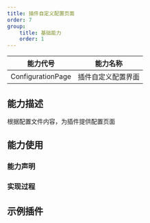 ```yaml
---
title: 插件自定义配置页面
order: 7
group:
    title: 基础能力
    order: 1
---
```

| 能力代号          | 能力名称           |
| ----------------- | ------------------ |
| ConfigurationPage | 插件自定义配置界面 |

## 能力描述

根据配置文件内容，为插件提供配置页面



## 能力使用



### 能力声明




### 实现过程



## 示例插件

